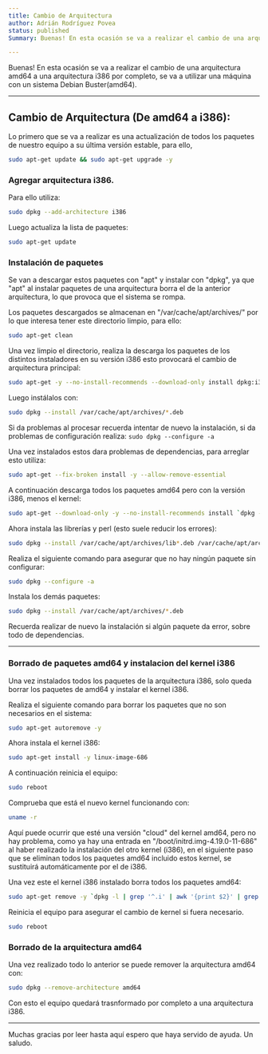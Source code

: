 ```yaml
---
title: Cambio de Arquitectura
author: Adrián Rodríguez Povea
status: published
Summary: Buenas! En esta ocasión se va a realizar el cambio de una arquitectura amd64 a una arquitectura i386

---
```


Buenas! En esta ocasión se va a realizar el cambio de una arquitectura amd64 a una arquitectura i386 por completo, se va a utilizar una máquina con un sistema Debian Buster(amd64).

***

## Cambio de Arquitectura (De amd64 a i386):

Lo primero que se va a realizar es una actualización de todos los paquetes de nuestro equipo a su última versión estable, para ello,

```bash
sudo apt-get update && sudo apt-get upgrade -y
```

### Agregar arquitectura i386.

Para ello utiliza:

```bash
sudo dpkg --add-architecture i386
```

Luego actualiza la lista de paquetes:

```bash
sudo apt-get update
```

### Instalación de paquetes

Se van a descargar estos paquetes con "apt" y instalar con "dpkg", ya que "apt" al instalar paquetes de una arquitectura borra el de la anterior arquitectura, lo que provoca que el sistema se rompa.

Los paquetes descargados se almacenan en "/var/cache/apt/archives/" por lo que interesa tener este directorio limpio, para ello:

```bash
sudo apt-get clean
```

Una vez limpio el directorio, realiza la descarga los paquetes de los distintos instaladores en su versión i386 esto provocará el cambio de arquitectura principal:

```bash
sudo apt-get -y --no-install-recommends --download-only install dpkg:i386 apt:i386 aptitude:i386 apt-utils:i386
```

Luego instálalos con:

```bash
sudo dpkg --install /var/cache/apt/archives/*.deb
```

Si da problemas al procesar recuerda intentar de nuevo la instalación, si da problemas de configuración realiza: `sudo dpkg --configure -a`


Una vez instalados estos dara problemas de dependencias, para arreglar esto utiliza:

```bash
sudo apt-get --fix-broken install -y --allow-remove-essential
```

A continuación descarga todos los paquetes amd64 pero con la versión i386, menos el kernel:

```bash
sudo apt-get --download-only -y --no-install-recommends install `dpkg -l | grep '^.i' | awk '{print $2}' | grep :amd64 | egrep -v 'linux-image-.*' | sed 's/:amd64/:i386/g'`
```

Ahora instala las librerías y perl (esto suele reducir los errores):

```bash
sudo dpkg --install /var/cache/apt/archives/lib*.deb /var/cache/apt/archives/perl*.deb
```

Realiza el siguiente comando para asegurar que no hay ningún paquete sin configurar: 

```bash
sudo dpkg --configure -a
```

Instala los demás paquetes:

```bash
sudo dpkg --install /var/cache/apt/archives/*.deb
```

Recuerda realizar de nuevo la instalación si algún paquete da error, sobre todo de dependencias.

***

### Borrado de paquetes amd64 y instalacion del kernel i386

Una vez instalados todos los paquetes de la arquitectura i386, solo queda borrar los paquetes de amd64 y instalar el kernel i386.

Realiza el siguiente comando para borrar los paquetes que no son necesarios en el sistema:

```bash
sudo apt-get autoremove -y
```

Ahora instala el kernel i386:

```bash
sudo apt-get install -y linux-image-686
```

A continuación reinicia el equipo:

```bash
sudo reboot
```

Comprueba que está el nuevo kernel funcionando con:

```bash
uname -r
```

Aquí puede ocurrir que esté una versión "cloud" del kernel amd64, pero no hay problema, como ya hay una entrada en "/boot/initrd.img-4.19.0-11-686" al haber realizado la instalación del otro kernel (i386), en el siguiente paso que se eliminan todos los paquetes amd64 incluido estos kernel, se sustituirá automáticamente por el de i386.

Una vez este el kernel i386 instalado borra todos los paquetes amd64:

```bash
sudo apt-get remove -y `dpkg -l | grep '^.i' | awk '{print $2}' | grep :amd64`
```

Reinicia el equipo para asegurar el cambio de kernel si fuera necesario.

```bash
sudo reboot
```

### Borrado de la arquitectura amd64

Una vez realizado todo lo anterior se puede remover la arquitectura amd64 con:

```bash
sudo dpkg --remove-architecture amd64
```

Con esto el equipo quedará trasnformado por completo a una arquitectura i386.

***

Muchas gracias por leer hasta aquí espero que haya servido de ayuda. Un saludo.